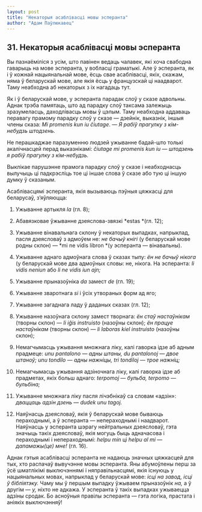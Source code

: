 ```yaml
---
layout: post
title: "Некаторыя асаблівасці мовы эсперанта"
author: "Адам Паўлюкавец"
---
```



## 31. Некаторыя асаблівасці мовы эсперанта

Вы пазнаёміліся з усім, што павінен ведаць чалавек, які хоча свабодна
гаварыць на мове эсперанта, у вобласці граматыкі. Але ў эсперанта, як
і ў кожнай нацыянальнай мове, ёсць свае асаблівасці, якіх, скажам, няма
ў беларускай мове, але якія ёсць у французскай ці наадварот. Таму
неабходна аб некаторых з іх нагадаць тут.

Як і ў беларускай мове, у эсперанта парадак слоў у сказе адвольны. Аднак
трэба памятаць, што ад парадку слоў таксама залежыць зразумеласць,
даходлівасць мовы ў цэлым. Таму неабходна аддаваць перавагу
прамому парадку слоў у сказе — дзейнік, выказнік, іншыя члены
сказа: *Mi promenis kun iu ĉiutage*. — *Я рабіў прагулку з
кім-небудзь штодзень.*

Не перашкаджае паразуменню людзей ужыванне бадай-што толькі акалічнасцей
перад выказнікамі: *ĉiutage mi promenis kun iu* — *штодзень я рабіў
прагулку з кім-небудзь.*

Выклікае парушэнне прамога парадку слоў у сказе і неабходнасць вылучыць
ці падкрэсліць тое ці іншае слова ў сказе або тую ці іншую думку ў
сказаным.

Асаблівасцямі эсперанта, якія вызываюць пэўныя цяжкасці для беларусаў,
з’яўляюцца:

1. Ужыванне артыкля *la* (гл. 8);

2. Абавязковае ўжыванне дзеяслова-звязкі *estas *(гл. 12);

3. Ужыванне вінавальнага склону ў некаторых выпадках, напрыклад, пасля
дзеясловаў з адмоўем не: *не бачыў кнігі* (у беларускай мове родны
склон) — *mi ne vidis libron *(у эсперанта — вінавальны).

4. Ужыванне аднаго адмоўнага слова ў сказах тыпу: *ён не бачыў нікога*
(у беларускай мове два адмоўных словы: не, нікога. На эсперанта: *li
vidis neniun* або *li ne vidis iun ajn;*

5. Ужыванне прыназоўніка *da* замест *de* (гл. 19);

6. Ужыванне зваротнага *si* і ўсіх утвораных форм ад яго;

7. Ужыванне загаднага ладу ў даданых сказах (гл. 12);

8. Ужыванне назоўнага склону замест творнага: *ён стаў настаўнікам*
(творны склон) — *li iĝis instruisto* (назоўны склон); *ён працуе
настаўнікам* (творны склон) — *li laboras kiel instruisto* (назоўны
склон);

9. Немагчымасць ужывання множнага ліку, калі гаворка ідзе аб адным
прадмеце: *unu pantalono* — *адны штаны, du pantalonoj* — *двое
штаноў; unu tondilo* — *адны нажніцы, tri tondiloj* — *трое нажніц;*

10. Немагчымасць ужывання адзіночнага ліку, калі гаворка ідзе аб
прадметах, якіх больш аднаго: *terpomoj* — *бульба, terpomo* —
*бульбіна;*

11. Ужыванне множнага ліку пасля лічэбнікаў са словам «адзін»:
*дваццаць адзін дзень* — *dudek unu tagoj.*

12. Наяўнасць дзеясловаў, якія ў беларускай мове бываюць пераходнымі, а
ў эсперанта — непераходнымі і наадварот. Наяўнасць у эсперанта шэрагу
нейтральных дзеясловаў, гэта значыць такіх дзеясловаў, якія могуць
быць адначасова і пераходнымі і непераходнымі: *helpu min* ці *helpu
al mi* — *дапамажы(це)* *мне!* (гл. 16).

Аднак гэтыя асаблівасці эсперанта не надаюць значных цяжкасцей для тых,
хто распачаў вывучэнне мовы эсперанта. Яны абумоўлены перш за ўсё
шматлікімі выключэннямі і няправільнасцямі, якія існуюць у
нацыянальных мовах, напрыклад у беларускай мове: *ісці на завод,
ісці ў бібліятэку.* Чаму мы ў першым выпадку ўжываем прыназоўнік *на,* а
ў другім — *у,* ніхто не адкажа. У эсперанта ў такіх выпадках ужываецца
адзіны сродак. Бо асноўныя правілы эсперанта — гэта логіка, прастата і
аніякіх выключэнняў!
